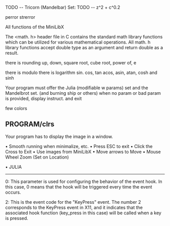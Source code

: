 TODO -- Tricorn (Mandelbar) Set:
TODO -- z^2 + c^0.2

perror
strerror

All functions of the MiniLibX


The <math. h> header file in C contains the standard math library functions which can be utilized for various mathematical operations. All math. h library functions accept double type as an argument and return double as a result.

there is rounding up, down,
square root, cube root, power of, e

there is modulo
there is logarithm
sin. cos, tan acos, asin, atan, cosh and sinh


Your program must offer the Julia (modifiable w params) set and the Mandelbrot set. (and burning ship or others)
when no param or bad param is provided, display instruct. and exit

few colors

## PROGRAM/clrs

Your program has to display the image in a window.

• Smooth running when minimalize, etc.
• Press ESC to exit
• Click the Cross to Exit
• Use images from MiniLibX
• Move arrows to Move
• Mouse Wheel Zoom (Set on Location)

• JULIA 


--------------------

0: This parameter is used for configuring the behavior of the event hook. In this case, 0 means that the hook will be triggered every time the event occurs.

2: This is the event code for the "KeyPress" event. The number 2 corresponds to the KeyPress event in X11, and it indicates that the associated hook function (key_press in this case) will be called when a key is pressed.
